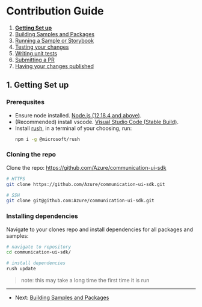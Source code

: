 # Contribution Guide

1. **[Getting Set up](./1.%20getting-set-up.md)**
2. [Building Samples and Packages](./2.%20build-samples-and-packages.md)
3. [Running a Sample or Storybook](./3.%20running-a-sample-or-storybook.md)
4. [Testing your changes](./4.%20testing-your-changes.md)
5. [Writing unit tests](./5.%20writing-unit-tests.md)
6. [Submitting a PR](./6.%20submitting-a-pr.md)
7. [Having your changes published](./7.%20having-your-changes-published.md)

## 1. Getting Set up

### Prerequsites
- Ensure node installed. [Node.js (12.18.4 and above)](https://nodejs.org/en/download/).
- (Recommended) install vscode. [Visual Studio Code (Stable Build)](https://code.visualstudio.com/Download).
- Install [rush](https://rushjs.io/), in a terminal of your choosing, run:
    ```bash
    npm i -g @microsoft/rush
    ```

### Cloning the repo
Clone the repo: https://github.com/Azure/communication-ui-sdk
```bash
# HTTPS
git clone https://github.com/Azure/communication-ui-sdk.git

# SSH
git clone git@github.com:Azure/communication-ui-sdk.git
```

### Installing dependencies
Navigate to your clones repo and install dependencies for all packages and samples:
```bash
# navigate to repository
cd communication-ui-sdk/

# install dependencies
rush update
```
> note: this may take a long time the first time it is run

---
* Next: [Building Samples and Packages](./2.%20build-samples-and-packages.md)